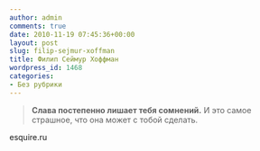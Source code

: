 ```yaml
---
author: admin
comments: true
date: 2010-11-19 07:45:36+00:00
layout: post
slug: filip-sejmur-xoffman
title: Филип Сеймур Хоффман
wordpress_id: 1468
categories:
- Без рубрики
---
```


> **Слава постепенно лишает тебя сомнений.** И это самое страшное, что она может с тобой сделать.


esquire.ru 


